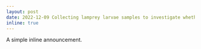 ```yaml
---
layout: post
date: 2022-12-09 Collecting lamprey larvae samples to investigate whether there is an affect of lamprey age on microplastic uptake
inline: true
---
```


A simple inline announcement.
